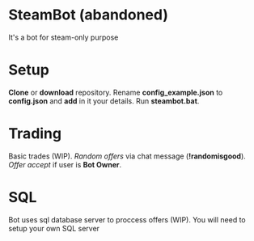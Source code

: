 # SteamBot (abandoned)
It's a bot for steam-only purpose

# Setup
**Clone** or **download** repository. Rename **config_example.json** to **config.json** and **add** in it your details. Run **steambot.bat**.

# Trading
Basic trades (WIP). *Random offers* via chat message (**!randomisgood**). *Offer accept* if user is **Bot Owner**.

# SQL
Bot uses sql database server to proccess offers (WIP). You will need to setup your own SQL server
